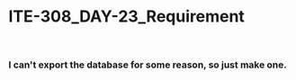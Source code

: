 # ITE-308_DAY-23_Requirement
<br>
<h3>I can't export the database for some reason, so just make one.</h3>
